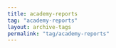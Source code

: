 ```yaml
---
title: academy-reports
tag: "academy-reports"
layout: archive-tags
permalink: "tag/academy-reports"
---
```

